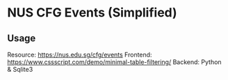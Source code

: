 # NUS CFG Events (Simplified)

## Usage
Resource: https://nus.edu.sg/cfg/events
Frontend: https://www.cssscript.com/demo/minimal-table-filtering/
Backend: Python & Sqlite3